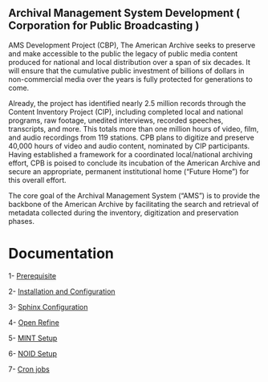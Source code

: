 Archival Management System Development ( Corporation for Public Broadcasting ) 
------------------------------------------------------------------------------

AMS Development Project (CBP), The American Archive seeks to preserve and make accessible to the public the legacy of public media content produced for national and local distribution over a span of six decades. It will ensure that the cumulative public investment of billions of dollars in non-commercial media over the years is fully protected for generations to come.
 
Already, the project has identified nearly 2.5 million records through the Content Inventory Project (CIP), including completed local and national programs, raw footage, unedited interviews, recorded speeches, transcripts, and more. This totals more than one million hours of video, film, and audio recordings from 119 stations. CPB plans to digitize and preserve 40,000 hours of video and audio content, nominated by CIP participants.  Having established a framework for a coordinated local/national archiving effort, CPB is poised to conclude its incubation of the American Archive and secure an appropriate, permanent institutional home (“Future Home”) for this overall effort.
 
The core goal of the Archival Management System (“AMS”) is to provide the backbone of the American Archive by facilitating the search and retrieval of metadata collected during the inventory, digitization and preservation phases.

Documentation
===

1- [Prerequisite](documentation/prerequisite.md)

2- [Installation and Configuration](documentation/install-configure.md)

3- [Sphinx Configuration](documentation/sphinx-configure.md)

4- [Open Refine](documentation/openrefine-configure.md)

5- [MINT Setup](documentation/mint-configure.md)

6- [NOID Setup](documentation/noid-configure.md)

7- [Cron jobs](documentation/crons.md)



